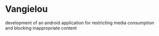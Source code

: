# Vangielou
development of an android application for restricting media consumption and blocking inappropriate content
